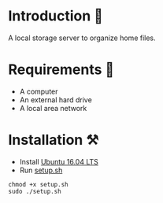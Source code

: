 # Introduction 📖
A local storage server to organize home files.

# Requirements 📃
* A computer
* An external hard drive
* A local area network

# Installation ⚒
* Install [Ubuntu 16.04 LTS](https://releases.ubuntu.com/16.04/)
* Run [setup.sh](https://github.com/operezcham90/vault-server/blob/master/setup.sh)
```
chmod +x setup.sh
sudo ./setup.sh
```